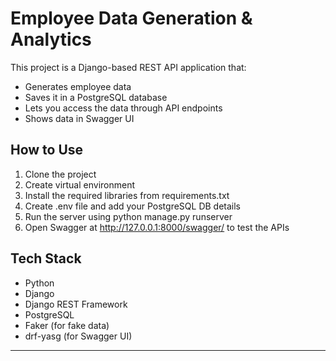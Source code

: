 # Employee Data Generation & Analytics

This project is a Django-based REST API application that:
- Generates employee data
- Saves it in a PostgreSQL database
- Lets you access the data through API endpoints
- Shows data in Swagger UI

## How to Use

1. Clone the project
2. Create virtual environment
3. Install the required libraries from requirements.txt
4. Create .env file and add your PostgreSQL DB details
5. Run the server using python manage.py runserver
6. Open Swagger at http://127.0.0.1:8000/swagger/ to test the APIs

## Tech Stack

- Python
- Django
- Django REST Framework
- PostgreSQL
- Faker (for fake data)
- drf-yasg (for Swagger UI)

---
